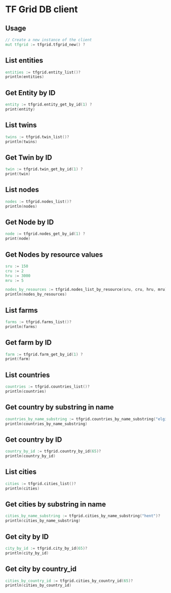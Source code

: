 # TF Grid DB client

## Usage

```v
// Create a new instance of the client
mut tfgrid := tfgrid.tfgrid_new() ?
```

## List entities

```v
entities := tfgrid.entity_list()?
println(entities)
```

## Get Entity by ID

```v
entity := tfgrid.entity_get_by_id(1) ?
print(entity)
```

## List twins

```v
twins := tfgrid.twin_list()?
println(twins)
```

## Get Twin by ID

```v
twin := tfgrid.twin_get_by_id(1) ?
print(twin)
```

## List nodes

```v
nodes := tfgrid.nodes_list()?
println(nodes)
```

## Get Node by ID

```v
node := tfgrid.nodes_get_by_id(1) ?
print(node)
```

## Get Nodes by resource values

```v
sru := 150
cru := 2 
hru := 3000
mru := 5

nodes_by_resources := tfgrid.nodes_list_by_resource(sru, cru, hru, mru)?
println(nodes_by_resources)
```

## List farms

```v
farms := tfgrid.farms_list()?
println(farms)	
```

## Get farm by ID

```v
farm := tfgrid.farm_get_by_id(1) ?
print(farm)
```

## List countries

```v
countries := tfgrid.countries_list()?
println(countries)
```

## Get country by substring in name

```v
countries_by_name_substring := tfgrid.countries_by_name_substring("elgium")?
println(countries_by_name_substring)
```

## Get country by ID

```v
country_by_id := tfgrid.country_by_id(65)?
println(country_by_id)
```

## List cities

```v
cities := tfgrid.cities_list()?
println(cities)
```
	
## Get cities by substring in name

```v
cities_by_name_substring := tfgrid.cities_by_name_substring("hent")?
println(cities_by_name_substring)
```

## Get city by ID

```v
city_by_id := tfgrid.city_by_id(65)?
println(city_by_id)
```

## Get city by country_id

```v
cities_by_country_id := tfgrid.cities_by_country_id(65)?
println(cities_by_country_id)
```